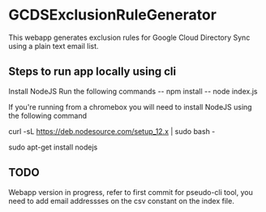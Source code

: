 # GCDSExclusionRuleGenerator
This webapp generates exclusion rules for Google Cloud Directory Sync using a plain text email list. 


## Steps to run app locally using cli

Install NodeJS 
Run the following commands 
-- npm install
-- node index.js 

If you're running from a chromebox you will need to install NodeJS using the following command 

curl -sL https://deb.nodesource.com/setup_12.x | sudo bash -

sudo apt-get install nodejs



## TODO

Webapp version in progress, refer to first commit for pseudo-cli tool, you need to add email addressses on the csv constant on the index file. 